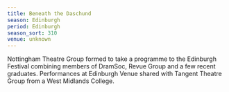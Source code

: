 ```yaml
---
title: Beneath the Daschund
season: Edinburgh
period: Edinburgh
season_sort: 310
venue: unknown
---
```



Nottingham Theatre Group formed to take a programme to the Edinburgh Festival combining members of DramSoc, Revue Group and a few recent graduates. Performances at Edinburgh Venue shared with Tangent Theatre Group from a West Midlands College.

